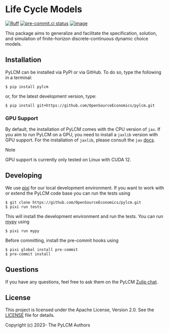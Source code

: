 # Life Cycle Models

[![Ruff](https://img.shields.io/endpoint?url=https://raw.githubusercontent.com/astral-sh/ruff/main/assets/badge/v2.json)](https://github.com/astral-sh/ruff)
[![pre-commit.ci status](https://results.pre-commit.ci/badge/github/opensourceeconomics/pylcm/main.svg)](https://results.pre-commit.ci/latest/github/opensourceeconomics/pylcm/main)
[![image](https://codecov.io/gh/opensourceeconomics/pylcm/branch/main/graph/badge.svg)](https://codecov.io/gh/opensourceeconomics/pylcm)

This package aims to generalize and facilitate the specification, solution, and
simulation of finite-horizon discrete-continuous dynamic choice models.

## Installation

PyLCM can be installed via PyPI or via GitHub. To do so, type the following in a
terminal:

```console
$ pip install pylcm
```

or, for the latest development version, type:

```console
$ pip install git+https://github.com/OpenSourceEconomics/pylcm.git
```

### GPU Support

By default, the installation of PyLCM comes with the CPU version of `jax`. If you aim to
run PyLCM on a GPU, you need to install a `jaxlib` version with GPU support. For the
installation of `jaxlib`, please consult the `jax`
[docs](https://jax.readthedocs.io/en/latest/installation.html#supported-platforms).

> [!NOTE]
> GPU support is currently only tested on Linux with CUDA 12.

## Developing

We use [pixi](https://pixi.sh/latest/) for our local development environment. If you
want to work with or extend the PyLCM code base you can run the tests using

```console
$ git clone https://github.com/OpenSourceEconomics/pylcm.git
$ pixi run tests
```

This will install the development environment and run the tests. You can run
[mypy](https://mypy-lang.org/) using

```console
$ pixi run mypy
```

Before committing, install the pre-commit hooks using

```console
$ pixi global install pre-commit
$ pre-commit install
```

## Questions

If you have any questions, feel free to ask them on the PyLCM
[Zulip chat](https://ose.zulipchat.com/#narrow/channel/491562-PyLCM).

## License

This project is licensed under the Apache License, Version 2.0. See the
[LICENSE](LICENSE) file for details.

Copyright (c) 2023- The PyLCM Authors

